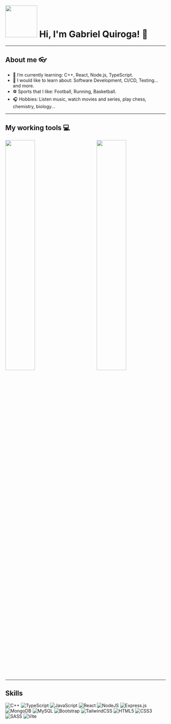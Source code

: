 # <img src="https://media.giphy.com/media/v1.Y2lkPTc5MGI3NjExeHlpeW82ZzAydnhtOHppZjhzN3U4NmRiMmRxdXQ1eHkwbDd1MHJkbSZlcD12MV9pbnRlcm5hbF9naWZfYnlfaWQmY3Q9Zw/QDjpIL6oNCVZ4qzGs7/giphy.gif" width="100" height="100"/> Hi, I'm Gabriel Quiroga! 👋

----

## About me :eyeglasses:

- 🌱 I’m currently learning: C++, React, Node.js, TypeScript.
- 🔭 I would like to learn about: Software Development, CI/CD, Testing... and more.
- ⚽ Sports that I like: Football, Running, Basketball.
- 🎧 Hobbies: Listen music, watch movies and series, play chess, chemistry, biology...

---

## My working tools :computer:

<img align="left" width="43%" src="https://github-readme-stats.vercel.app/api/top-langs/?username=anuraghazra&layout=donut&theme=radical"/>
<img align="right" width="43%" src="https://github-readme-stats.vercel.app/api?username=l1too&show_icons=true&theme=radical"/>

<br clear="both"/>

---

## Skills

![C++](https://img.shields.io/badge/c++-%2300599C.svg?style=for-the-badge&logo=c%2B%2B&logoColor=white) 	![TypeScript](https://img.shields.io/badge/typescript-%23007ACC.svg?style=for-the-badge&logo=typescript&logoColor=white) 	![JavaScript](https://img.shields.io/badge/javascript-%23323330.svg?style=for-the-badge&logo=javascript&logoColor=%23F7DF1E) 	![React](https://img.shields.io/badge/react-%2320232a.svg?style=for-the-badge&logo=react&logoColor=%2361DAFB) ![NodeJS](https://img.shields.io/badge/node.js-6DA55F?style=for-the-badge&logo=node.js&logoColor=white) ![Express.js](https://img.shields.io/badge/express.js-%23404d59.svg?style=for-the-badge&logo=express&logoColor=%2361DAFB) ![MongoDB](https://img.shields.io/badge/MongoDB-%234ea94b.svg?style=for-the-badge&logo=mongodb&logoColor=white)  ![MySQL](https://img.shields.io/badge/mysql-4479A1.svg?style=for-the-badge&logo=mysql&logoColor=white) ![Bootstrap](https://img.shields.io/badge/bootstrap-%238511FA.svg?style=for-the-badge&logo=bootstrap&logoColor=white) ![TailwindCSS](https://img.shields.io/badge/tailwindcss-%2338B2AC.svg?style=for-the-badge&logo=tailwind-css&logoColor=white) ![HTML5](https://img.shields.io/badge/html5-%23E34F26.svg?style=for-the-badge&logo=html5&logoColor=white) ![CSS3](https://img.shields.io/badge/css3-%231572B6.svg?style=for-the-badge&logo=css3&logoColor=white) ![SASS](https://img.shields.io/badge/SASS-hotpink.svg?style=for-the-badge&logo=SASS&logoColor=white) ![Vite](https://img.shields.io/badge/vite-%23646CFF.svg?style=for-the-badge&logo=vite&logoColor=white)